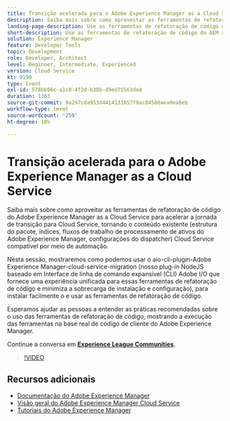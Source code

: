 ```yaml
---
title: Transição acelerada para o Adobe Experience Manager as a Cloud Service
description: Saiba mais sobre como aproveitar as ferramentas de refatoração de código do Adobe Experience Manager as a Cloud Service para acelerar a jornada de transição para Cloud Service, tornando o conteúdo existente (estrutura do pacote, índices, fluxos de trabalho de processamento de ativos do Adobe Experience Manager, configurações do dispatcher) Cloud Service compatível por meio de automação.
landing-page-description: Use as ferramentas de refatoração de código do AEM as a Cloud Service para acelerar a transição para o Cloud Service.
short-description: Use as ferramentas de refatoração de código do AEM as a Cloud Service para acelerar a transição para o Cloud Service.
solution: Experience Manager
feature: Developer Tools
topic: Development
role: Developer, Architect
level: Beginner, Intermediate, Experienced
version: Cloud Service
kt: 9190
type: Event
exl-id: 578bb96c-a1c0-4f2d-b30b-d9ed75563de4
duration: 1363
source-git-commit: 9a297cda953d4414131657f9ac84580aea0eabeb
workflow-type: tm+mt
source-wordcount: '259'
ht-degree: 10%

---
```


# Transição acelerada para o Adobe Experience Manager as a Cloud Service

Saiba mais sobre como aproveitar as ferramentas de refatoração de código do Adobe Experience Manager as a Cloud Service para acelerar a jornada de transição para Cloud Service, tornando o conteúdo existente (estrutura do pacote, índices, fluxos de trabalho de processamento de ativos do Adobe Experience Manager, configurações do dispatcher) Cloud Service compatível por meio de automação.

Nesta sessão, mostraremos como podemos usar o aio-cli-plugin-Adobe Experience Manager-cloud-service-migration (nosso plug-in NodeJS baseado em Interface de linha de comando expansível (CLI) Adobe I/O que fornece uma experiência unificada para essas ferramentas de refatoração de código e minimiza a sobrecarga de instalação e configuração), para instalar facilmente o e usar as ferramentas de refatoração de código.

Esperamos ajudar as pessoas a entender as práticas recomendadas sobre o uso das ferramentas de refatoração de código, mostrando a execução das ferramentas na base real de código de cliente do Adobe Experience Manager.

Continue a conversa em **[Experience League Communities](https://adobe.ly/3ETr7FI)**.

>[!VIDEO](https://video.tv.adobe.com/v/338036/?quality=12&learn=on&hidetitle=true)

## Recursos adicionais

- [Documentação do Adobe Experience Manager](https://experienceleague.adobe.com/docs/experience-manager-cloud-service.html)
- [Visão geral do Adobe Experience Manager Cloud Service](https://experienceleague.adobe.com/docs/experience-manager-cloud-service/overview/home.html)
- [Tutoriais do Adobe Experience Manager](https://experienceleague.adobe.com/docs/experience-manager-tutorials.html)
